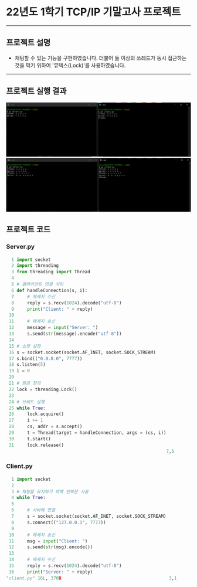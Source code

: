 22년도 1학기 TCP/IP 기말고사 프로젝트
=====================================
***

## 프로젝트 설명
* 채팅할 수 있는 기능을 구현하였습니다. 더불어 둘 이상의 쓰레드가 동시 접근하는 것을 막기 위하여 '뮤텍스(Lock)'를 사용하였습니다.

***

## 프로젝트 실행 결과
<img width="" height="" src=result1.png></img>
<img width="" height="" src=result2.png></img>

## 프로젝트 코드
### Server.py
```python
  1 import socket
  2 import threading
  3 from threading import Thread
  4
  5 # 클라이언트 연결 처리
  6 def handleConnection(s, i):
  7     # 메세지 수신
  8     reply = s.recv(1024).decode("utf-8")
  9     print("Client: " + reply)
 10
 11     # 메세지 송신
 12     message = input("Server: ")
 13     s.send(str(message).encode("utf-8"))
 14
 15 # 소켓 설정
 16 s = socket.socket(socket.AF_INET, socket.SOCK_STREAM)
 17 s.bind(("0.0.0.0", 7777))
 18 s.listen(5)
 19 i = 0
 20
 21 # 잠금 정의
 22 lock = threading.Lock()
 23
 24 # 쓰레드 실행
 25 while True:
 26     lock.acquire()
 27     i += 1
 28     cs, addr = s.accept()
 29     t = Thread(target = handleConnection, args = (cs, i))
 30     t.start()
 31     lock.release()
                                                             7,5           12%
```

### Client.py
```python
  1 import socket
  2
  3 # 채팅을 유지하기 위해 반복문 사용
  4 while True:
  5
  6     # 서버에 연결
  7     s = socket.socket(socket.AF_INET, socket.SOCK_STREAM)
  8     s.connect(("127.0.0.1", 7777))
  9
 10     # 메세지 송신
 11     msg = input("Client: ")
 12     s.send(str(msg).encode())
 13
 14     # 메세지 수신
 15     reply = s.recv(1024).decode("utf-8")
 16     print("Server: " + reply)
"client.py" 16L, 370B                                         3,1           All
```
